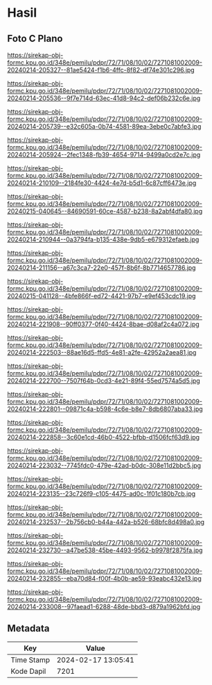 # Hasil

## Foto C Plano

https://sirekap-obj-formc.kpu.go.id/348e/pemilu/pdpr/72/71/08/10/02/7271081002009-20240214-205327--81ae5424-f1b6-4ffc-8f82-df74e301c296.jpg

https://sirekap-obj-formc.kpu.go.id/348e/pemilu/pdpr/72/71/08/10/02/7271081002009-20240214-205536--9f7e714d-63ec-41d8-94c2-def06b232c6e.jpg

https://sirekap-obj-formc.kpu.go.id/348e/pemilu/pdpr/72/71/08/10/02/7271081002009-20240214-205739--e32c605a-0b74-4581-89ea-3ebe0c7abfe3.jpg

https://sirekap-obj-formc.kpu.go.id/348e/pemilu/pdpr/72/71/08/10/02/7271081002009-20240214-205924--2fec1348-fb39-4654-9714-9499a0cd2e7c.jpg

https://sirekap-obj-formc.kpu.go.id/348e/pemilu/pdpr/72/71/08/10/02/7271081002009-20240214-210109--2184fe30-4424-4e7d-b5d1-6c87cff6473e.jpg

https://sirekap-obj-formc.kpu.go.id/348e/pemilu/pdpr/72/71/08/10/02/7271081002009-20240215-040645--84690591-60ce-4587-b238-8a2abf4dfa80.jpg

https://sirekap-obj-formc.kpu.go.id/348e/pemilu/pdpr/72/71/08/10/02/7271081002009-20240214-210944--0a3794fa-b135-438e-9db5-e679312efaeb.jpg

https://sirekap-obj-formc.kpu.go.id/348e/pemilu/pdpr/72/71/08/10/02/7271081002009-20240214-211156--a67c3ca7-22e0-457f-8b6f-8b7714657786.jpg

https://sirekap-obj-formc.kpu.go.id/348e/pemilu/pdpr/72/71/08/10/02/7271081002009-20240215-041128--4bfe866f-ed72-4421-97b7-e9ef453cdc19.jpg

https://sirekap-obj-formc.kpu.go.id/348e/pemilu/pdpr/72/71/08/10/02/7271081002009-20240214-221908--90ff0377-0f40-4424-8bae-d08af2c4a072.jpg

https://sirekap-obj-formc.kpu.go.id/348e/pemilu/pdpr/72/71/08/10/02/7271081002009-20240214-222503--88ae16d5-ffd5-4e81-a2fe-42952a2aea81.jpg

https://sirekap-obj-formc.kpu.go.id/348e/pemilu/pdpr/72/71/08/10/02/7271081002009-20240214-222700--7507f64b-0cd3-4e21-89f4-55ed7574a5d5.jpg

https://sirekap-obj-formc.kpu.go.id/348e/pemilu/pdpr/72/71/08/10/02/7271081002009-20240214-222801--09871c4a-b598-4c6e-b8e7-8db6807aba33.jpg

https://sirekap-obj-formc.kpu.go.id/348e/pemilu/pdpr/72/71/08/10/02/7271081002009-20240214-222858--3c60e1cd-46b0-4522-bfbb-d1506fcf63d9.jpg

https://sirekap-obj-formc.kpu.go.id/348e/pemilu/pdpr/72/71/08/10/02/7271081002009-20240214-223032--7745fdc0-479e-42ad-b0dc-308e11d2bbc5.jpg

https://sirekap-obj-formc.kpu.go.id/348e/pemilu/pdpr/72/71/08/10/02/7271081002009-20240214-223135--23c726f9-c105-4475-ad0c-1f01c180b7cb.jpg

https://sirekap-obj-formc.kpu.go.id/348e/pemilu/pdpr/72/71/08/10/02/7271081002009-20240214-232537--2b756cb0-b44a-442a-b526-68bfc8d498a0.jpg

https://sirekap-obj-formc.kpu.go.id/348e/pemilu/pdpr/72/71/08/10/02/7271081002009-20240214-232730--a47be538-45be-4493-9562-b9978f2875fa.jpg

https://sirekap-obj-formc.kpu.go.id/348e/pemilu/pdpr/72/71/08/10/02/7271081002009-20240214-232855--eba70d84-f00f-4b0b-ae59-93eabc432e13.jpg

https://sirekap-obj-formc.kpu.go.id/348e/pemilu/pdpr/72/71/08/10/02/7271081002009-20240214-233008--97faead1-6288-48de-bbd3-d879a1962bfd.jpg


## Metadata

| Key        | Value               |
| ---------- | ------------------- |
| Time Stamp | 2024-02-17 13:05:41 |
| Kode Dapil | 7201                |



